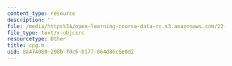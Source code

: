 ```yaml
---
content_type: resource
description: ''
file: /media/https%3A/open-learning-course-data-rc.s3.amazonaws.com/22-312-engineering-of-nuclear-reactors-fall-2015/8a474080208bf0c60177864d86c6e0d2_cpg.m
file_type: text/x-objcsrc
resourcetype: Other
title: cpg.m
uid: 8a474080-208b-f0c6-0177-864d86c6e0d2
---
```

